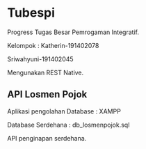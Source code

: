 # Tubespi
Progress Tugas Besar Pemrogaman Integratif.

Kelompok :
Katherin-191402078

Sriwahyuni-191402045

Mengunakan REST Native.

## API Losmen Pojok
Aplikasi pengolahan Database : XAMPP

Database Serdehana : db_losmenpojok.sql

API penginapan serdehana.

